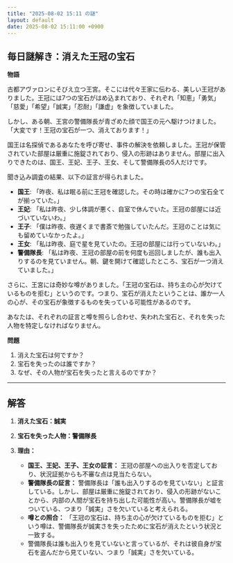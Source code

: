 ```yaml
---
title: "2025-08-02 15:11 の謎"
layout: default
date: 2025-08-02 15:11:00 +0900
---
```

## 毎日謎解き：消えた王冠の宝石

**物語**

古都アヴァロンにそびえ立つ王宮。そこには代々王家に伝わる、美しい王冠がありました。王冠には7つの宝石がはめ込まれており、それぞれ「知恵」「勇気」「慈愛」「希望」「誠実」「忍耐」「謙虚」を象徴していました。

しかし、ある朝、王宮の警備隊長が青ざめた顔で国王の元へ駆けつけました。「大変です！王冠の宝石が一つ、消えております！」

国王は名探偵であるあなたを呼び寄せ、事件の解決を依頼しました。王冠が保管されていた部屋は厳重に施錠されており、侵入の形跡はありません。部屋に出入りできたのは、国王、王妃、王子、王女、そして警備隊長の5人だけです。

聞き込み調査の結果、以下の証言が得られました。

*   **国王**: 「昨夜、私は眠る前に王冠を確認した。その時は確かに7つの宝石全てが揃っていた。」
*   **王妃**: 「私は昨夜、少し体調が悪く、自室で休んでいた。王冠の部屋には近づいていないわ。」
*   **王子**: 「僕は昨夜、夜遅くまで書斎で勉強していたんだ。王冠のことは気にも留めていなかったよ。」
*   **王女**: 「私は昨夜、庭で星を見ていたの。王冠の部屋には行っていないわ。」
*   **警備隊長**: 「私は昨夜、王冠の部屋の前を何度も巡回しましたが、誰も出入りするのを見ていません。朝、鍵を開けて確認したところ、宝石が一つ消えていました。」

さらに、王宮には奇妙な噂がありました。「王冠の宝石は、持ち主の心が欠けているものを拒む」というのです。つまり、宝石が消えたということは、誰か一人の心が、その宝石が象徴するものを失っている可能性があるのです。

あなたは、それぞれの証言と噂を照らし合わせ、失われた宝石と、それを失った人物を特定しなければなりません。

**問題**

1.  消えた宝石は何ですか？
2.  宝石を失ったのは誰ですか？
3.  なぜ、その人物が宝石を失ったと言えるのですか？

---

## 解答

1.  **消えた宝石：誠実**
2.  **宝石を失った人物：警備隊長**
3.  **理由：**

    *   **国王、王妃、王子、王女の証言：** 王冠の部屋への出入りを否定しており、状況証拠からも不審な点は見当たらない。
    *   **警備隊長の証言：** 警備隊長は「誰も出入りするのを見ていない」と証言している。しかし、部屋は厳重に施錠されており、侵入の形跡がないことから、内部の人間が宝石を持ち出した可能性が高い。警備隊長が嘘をついている、つまり「誠実」さを欠いていると考えられる。
    *   **噂との照合：** 「王冠の宝石は、持ち主の心が欠けているものを拒む」という噂は、警備隊長が誠実さを失ったために宝石が消えたという状況と一致する。
    *   警備隊長は誰も出入りを見ていないと言っているが、それは彼自身が宝石を盗んだから見ていない、つまり「誠実」さを欠いている。
